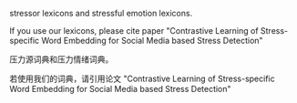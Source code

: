 stressor lexicons and stressful emotion lexicons.

If you use our lexicons, please cite paper "Contrastive Learning of Stress-specific Word Embedding for Social Media based Stress Detection"

压力源词典和压力情绪词典。

若使用我们的词典，请引用论文 "Contrastive Learning of Stress-specific Word Embedding for Social Media based Stress Detection"
